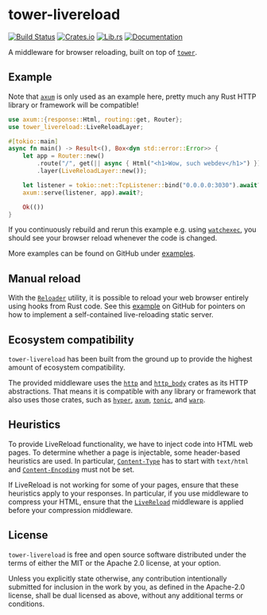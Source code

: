 # tower-livereload

[![Build Status][build-badge]][build-url]
[![Crates.io][crates-badge]][crates-url]
[![Lib.rs][librs-badge]][librs-url]
[![Documentation][docs-badge]][docs-url]

[build-url]: https://github.com/leotaku/tower-livereload/actions
[crates-url]: https://crates.io/crates/tower-livereload
[librs-url]: https://lib.rs/crates/tower-livereload
[docs-url]: https://docs.rs/tower-livereload

[build-badge]: https://img.shields.io/github/actions/workflow/status/leotaku/tower-livereload/build.yml?branch=master
[crates-badge]: https://img.shields.io/crates/v/tower-livereload.svg
[librs-badge]: https://img.shields.io/badge/lib.rs-linked-informational
[docs-badge]: https://img.shields.io/docsrs/tower-livereload

A middleware for browser reloading, built on top of [`tower`].

## Example

Note that [`axum`] is only used as an example here, pretty much any Rust
HTTP library or framework will be compatible!

```rust
use axum::{response::Html, routing::get, Router};
use tower_livereload::LiveReloadLayer;

#[tokio::main]
async fn main() -> Result<(), Box<dyn std::error::Error>> {
    let app = Router::new()
        .route("/", get(|| async { Html("<h1>Wow, such webdev</h1>") }))
        .layer(LiveReloadLayer::new());

    let listener = tokio::net::TcpListener::bind("0.0.0.0:3030").await?;
    axum::serve(listener, app).await?;

    Ok(())
}
```

If you continuously rebuild and rerun this example e.g. using [`watchexec`],
you should see your browser reload whenever the code is changed.

More examples can be found on GitHub under [examples].

[`axum`]: https://docs.rs/axum
[`tower`]: https://docs.rs/tower
[`watchexec`]: https://watchexec.github.io/
[examples]: https://github.com/leotaku/tower-livereload/tree/master/examples

## Manual reload

With the [`Reloader`] utility, it is possible to reload your web browser
entirely using hooks from Rust code. See this [example] on GitHub for
pointers on how to implement a self-contained live-reloading static server.

[example]: https://github.com/leotaku/tower-livereload/blob/master/examples/axum-file-watch/

## Ecosystem compatibility

`tower-livereload` has been built from the ground up to provide the highest
amount of ecosystem compatibility.

The provided middleware uses the [`http`] and [`http_body`] crates as its
HTTP abstractions. That means it is compatible with any library or framework
that also uses those crates, such as [`hyper`], [`axum`], [`tonic`], and
[`warp`].

[`http`]: https://docs.rs/http
[`http_body`]: https://docs.rs/http_body
[`hyper`]: https://docs.rs/hyper
[`axum`]: https://docs.rs/axum
[`tonic`]: https://docs.rs/tonic
[`warp`]: https://docs.rs/warp

## Heuristics

To provide LiveReload functionality, we have to inject code into HTML web
pages. To determine whether a page is injectable, some header-based
heuristics are used. In particular, [`Content-Type`] has to start with
`text/html` and [`Content-Encoding`] must not be set.

If LiveReload is not working for some of your pages, ensure that these
heuristics apply to your responses. In particular, if you use middleware to
compress your HTML, ensure that the [`LiveReload`] middleware is
applied before your compression middleware.

[`Content-Type`]: https://developer.mozilla.org/en-US/docs/Web/HTTP/Headers/Content-Type
[`Content-Encoding`]: https://developer.mozilla.org/en-US/docs/Web/HTTP/Headers/Content-Encoding

<!-- Override internal links from README generation: -->

[`LiveReload`]: https://docs.rs/tower-livereload/latest/tower_livereload/struct.LiveReload.html
[`Reloader`]: https://docs.rs/tower-livereload/latest/tower_livereload/struct.Reloader.html

## License

`tower-livereload` is free and open source software distributed under the terms of either the MIT or the Apache 2.0 license, at your option.

Unless you explicitly state otherwise, any contribution intentionally submitted for inclusion in the work by you, as defined in the Apache-2.0 license, shall be dual licensed as above, without any additional terms or conditions.
